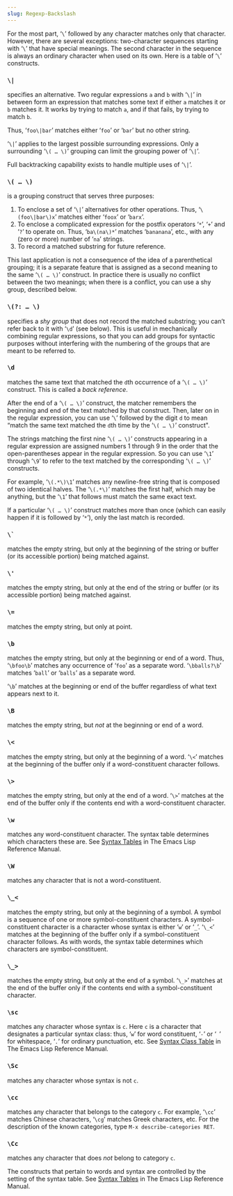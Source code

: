 ```yaml
---
slug: Regexp-Backslash
---
```


For the most part, ‘`\`’ followed by any character matches only that character. However, there are several exceptions: two-character sequences starting with ‘`\`’ that have special meanings. The second character in the sequence is always an ordinary character when used on its own. Here is a table of ‘`\`’ constructs.

### `\|`

specifies an alternative. Two regular expressions `a` and `b` with ‘`\|`’ in between form an expression that matches some text if either `a` matches it or `b` matches it. It works by trying to match `a`, and if that fails, by trying to match `b`.

Thus, ‘`foo\|bar`’ matches either ‘`foo`’ or ‘`bar`’ but no other string.

‘`\|`’ applies to the largest possible surrounding expressions. Only a surrounding ‘`\( … \)`’ grouping can limit the grouping power of ‘`\|`’.

Full backtracking capability exists to handle multiple uses of ‘`\|`’.

### `\( … \)`

is a grouping construct that serves three purposes:

1.  To enclose a set of ‘`\|`’ alternatives for other operations. Thus, ‘`\(foo\|bar\)x`’ matches either ‘`foox`’ or ‘`barx`’.
2.  To enclose a complicated expression for the postfix operators ‘`*`’, ‘`+`’ and ‘`?`’ to operate on. Thus, ‘`ba\(na\)*`’ matches ‘`bananana`’, etc., with any (zero or more) number of ‘`na`’ strings.
3.  To record a matched substring for future reference.

This last application is not a consequence of the idea of a parenthetical grouping; it is a separate feature that is assigned as a second meaning to the same ‘`\( … \)`’<!-- /@w --> construct. In practice there is usually no conflict between the two meanings; when there is a conflict, you can use a shy group, described below.

### `\(?: … \)`

specifies a *shy group* that does not record the matched substring; you can’t refer back to it with ‘`\d`’ (see below). This is useful in mechanically combining regular expressions, so that you can add groups for syntactic purposes without interfering with the numbering of the groups that are meant to be referred to.

### `\d`

matches the same text that matched the `d`th occurrence of a ‘`\( … \)`’ construct. This is called a *back reference*.

After the end of a ‘`\( … \)`’ construct, the matcher remembers the beginning and end of the text matched by that construct. Then, later on in the regular expression, you can use ‘`\`’ followed by the digit `d` to mean “match the same text matched the `d`th time by the ‘`\( … \)`’ construct".

The strings matching the first nine ‘`\( … \)`’ constructs appearing in a regular expression are assigned numbers 1 through 9 in the order that the open-parentheses appear in the regular expression. So you can use ‘`\1`’ through ‘`\9`’ to refer to the text matched by the corresponding ‘`\( … \)`’ constructs.

For example, ‘`\(.*\)\1`’ matches any newline-free string that is composed of two identical halves. The ‘`\(.*\)`’ matches the first half, which may be anything, but the ‘`\1`’ that follows must match the same exact text.

If a particular ‘`\( … \)`’ construct matches more than once (which can easily happen if it is followed by ‘`*`’), only the last match is recorded.

### `` \` ``

matches the empty string, but only at the beginning of the string or buffer (or its accessible portion) being matched against.

### `\'`

matches the empty string, but only at the end of the string or buffer (or its accessible portion) being matched against.

### `\=`

matches the empty string, but only at point.

### `\b`

matches the empty string, but only at the beginning or end of a word. Thus, ‘`\bfoo\b`’ matches any occurrence of ‘`foo`’ as a separate word. ‘`\bballs?\b`’ matches ‘`ball`’ or ‘`balls`’ as a separate word.

‘`\b`’ matches at the beginning or end of the buffer regardless of what text appears next to it.

### `\B`

matches the empty string, but *not* at the beginning or end of a word.

### `\<`

matches the empty string, but only at the beginning of a word. ‘`\<`’ matches at the beginning of the buffer only if a word-constituent character follows.

### `\>`

matches the empty string, but only at the end of a word. ‘`\>`’ matches at the end of the buffer only if the contents end with a word-constituent character.

### `\w`

matches any word-constituent character. The syntax table determines which characters these are. See [Syntax Tables](https://www.gnu.org/software/emacs/manual/html_mono/elisp.html#Syntax-Tables) in The Emacs Lisp Reference Manual.

### `\W`

matches any character that is not a word-constituent.

### `\_<`

matches the empty string, but only at the beginning of a symbol. A symbol is a sequence of one or more symbol-constituent characters. A symbol-constituent character is a character whose syntax is either ‘`w`’ or ‘`_`’. ‘`\_<`’ matches at the beginning of the buffer only if a symbol-constituent character follows. As with words, the syntax table determines which characters are symbol-constituent.

### `\_>`

matches the empty string, but only at the end of a symbol. ‘`\_>`’ matches at the end of the buffer only if the contents end with a symbol-constituent character.

### `\sc`

matches any character whose syntax is `c`. Here `c` is a character that designates a particular syntax class: thus, ‘`w`’ for word constituent, ‘`-`’ or ‘` `’ for whitespace, ‘`.`’ for ordinary punctuation, etc. See [Syntax Class Table](https://www.gnu.org/software/emacs/manual/html_mono/elisp.html#Syntax-Class-Table) in The Emacs Lisp Reference Manual.

### `\Sc`

matches any character whose syntax is not `c`.

### `\cc`

matches any character that belongs to the category `c`. For example, ‘`\cc`’ matches Chinese characters, ‘`\cg`’ matches Greek characters, etc. For the description of the known categories, type `M-x describe-categories RET`.

### `\Cc`

matches any character that does *not* belong to category `c`.

The constructs that pertain to words and syntax are controlled by the setting of the syntax table. See [Syntax Tables](https://www.gnu.org/software/emacs/manual/html_mono/elisp.html#Syntax-Tables) in The Emacs Lisp Reference Manual.
